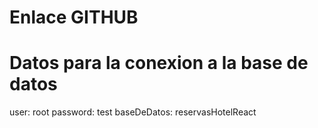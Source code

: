 # Enlace GITHUB

# Datos para la conexion a la base de datos

user: root
password: test
baseDeDatos: reservasHotelReact